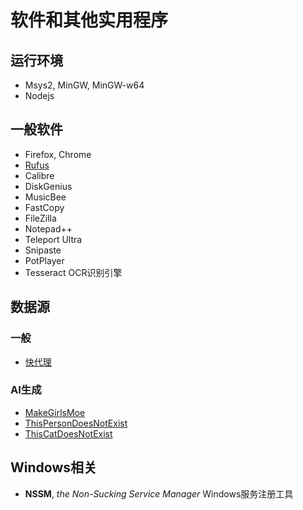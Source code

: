 # 软件和其他实用程序

## 运行环境

- Msys2, MinGW, MinGW-w64
- Nodejs

## 一般软件

- Firefox, Chrome
- [Rufus](https://rufus.akeo.ie/)
- Calibre
- DiskGenius
- MusicBee
- FastCopy
- FileZilla
- Notepad++
- Teleport Ultra
- Snipaste
- PotPlayer
- Tesseract OCR识别引擎

## 数据源

### 一般

- [快代理](https://www.kuaidaili.com/)

### AI生成

- [MakeGirlsMoe](https://make.girls.moe/)
- [ThisPersonDoesNotExist](https://thispersondoesnotexist.com/)
- [ThisCatDoesNotExist](https://thiscatdoesnotexist.com/)

## Windows相关

- **NSSM**, *the Non-Sucking Service Manager* Windows服务注册工具
